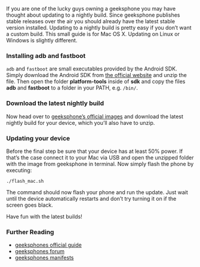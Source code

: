 
If you are one of the lucky guys owning a geeksphone you may have thought about updating to a nightly build. Since geeksphone publishes stable releases over the air you should already have the latest stable version installed. Updating to a nightly build is pretty easy if you don’t want a custom build. This small guide is for Mac OS X. Updating on Linux or Windows is slightly different.

### Installing adb and fastboot

`adb` and `fastboot` are small executables provided by the Android SDK. Simply download the Android SDK from [the official website](http://developer.android.com/sdk/index.html) and unzip the file. Then open the folder __platform-tools__ inside of __sdk__ and copy the files __adb__ and __fastboot__ to a folder in your PATH, e.g. `/bin/`.

### Download the latest nightly build

Now head over to [geeksphone’s official images](http://downloads.geeksphone.com/) and download the latest nightly build for your device, which you’ll also have to unzip.

### Updating your device

Before the final step be sure that your device has at least 50% power. If that’s the case connect it to your Mac via USB and open the unzipped folder with the image from geeksphone in terminal. Now simply flash the phone by executing:

	./flash_mac.sh

The command should now flash your phone and run the update. Just wait until the device automatically restarts and don’t try turning it on if the screen goes black.

Have fun with the latest builds!

<h3 class="space-above">Further Reading</h3>

- [geeksphones official guide](http://downloads.geeksphone.com/drivers/Manual_flash_geeksphone-eng.txt)
- [geeksphones forum](http://forum.geeksphone.com/)
- [geeksphones manifests](http://www.geeksphone.com/manifests/index.php)
